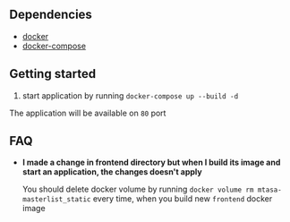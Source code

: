 ## Dependencies

- [docker](https://docs.docker.com/install/)
- [docker-compose](https://docs.docker.com/compose/install/)

## Getting started

1. start application by running `docker-compose up --build -d`

The application will be available on `80` port

## FAQ

- **I made a change in frontend directory but when I build its image and start an application, the changes doesn't apply**

  You should delete docker volume by running `docker volume rm mtasa-masterlist_static` every time, when you build new `frontend` docker image
